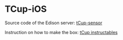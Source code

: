 # TCup-iOS

Source code of the Edison server: [tCup-sensor](https://github.com/adrienjoly/tcup-sensor)

Instruction on how to make the box: [tCup instructables](http://www.instructables.com/id/Intel-IoT-Roadshow-Paris-tCup/)

